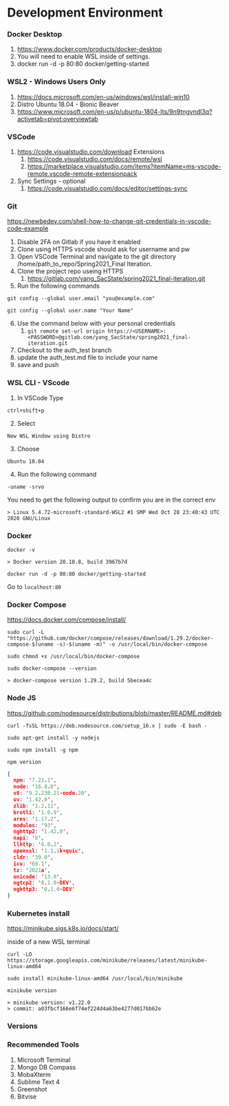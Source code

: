 # Development Environment

### Docker Desktop

1. https://www.docker.com/products/docker-desktop
1. You will need to enable WSL inside of settings.
1. docker run -d -p 80:80 docker/getting-started

### WSL2 - Windows Users Only

1. https://docs.microsoft.com/en-us/windows/wsl/install-win10
1. Distro Ubuntu 18.04 - Bionic Beaver
1. https://www.microsoft.com/en-us/p/ubuntu-1804-lts/9n9tngvndl3q?activetab=pivot:overviewtab

### VSCode

1. https://code.visualstudio.com/download
Extensions
    1. https://code.visualstudio.com/docs/remote/wsl
    1. https://marketplace.visualstudio.com/items?itemName=ms-vscode-remote.vscode-remote-extensionpack
2. Sync Settings - optional 
    1. https://code.visualstudio.com/docs/editor/settings-sync


### Git

https://newbedev.com/shell-how-to-change-git-credentials-in-vscode-code-example

1. Disable 2FA on Gitlab if you have it enabled 
2. Clone using HTTPS vscode should ask for username and pw
3. Open VSCode Terminal and navigate to the git directory /home/path_to_repo/Spring2021_Final Iteration.
4. Clone the project repo useing HTTPS 
    1. https://gitlab.com/yang_SacState/spring2021_final-iteration.git
5. Run the following commands

```git config --global user.email "you@example.com"```

```git config --global user.name "Your Name"```

6. Use the command below with your personal credentials
    1. ```git remote set-url origin https://<USERNAME>:<PASSWORD>@gitlab.com/yang_SacState/spring2021_final-iteration.git```
7. Checkout to the auth_test branch
8. update the auth_test.md file to include your name
9. save and push 


### WSL CLI - VScode

1. In VSCode Type

```ctrl+shift+p```

2. Select

```New WSL Window using Distro```

3. Choose 

```Ubuntu 18.04```

4. Run the following command 

```-uname -srvo ```

You need to get the following output to confirm you are in the correct env 

``` 
> Linux 5.4.72-microsoft-standard-WSL2 #1 SMP Wed Oct 28 23:40:43 UTC 2020 GNU/Linux
``` 

### Docker 

```docker -v```

``` 
> Docker version 20.10.8, build 3967b7d
``` 

```docker run -d -p 80:80 docker/getting-started```

Go to ```localhost:80```

### Docker Compose

https://docs.docker.com/compose/install/

```sudo curl -L "https://github.com/docker/compose/releases/download/1.29.2/docker-compose-$(uname -s)-$(uname -m)" -o /usr/local/bin/docker-compose```

```sudo chmod +x /usr/local/bin/docker-compose```

```sudo docker-compose --version```

```
> docker-compose version 1.29.2, build 5becea4c 
```  

### Node JS 
https://github.com/nodesource/distributions/blob/master/README.md#deb

```curl -fsSL https://deb.nodesource.com/setup_16.x | sudo -E bash -```

```sudo apt-get install -y nodejs```

```sudo npm install -g npm```

```npm version```

```json
{
  npm: '7.21.1',
  node: '16.8.0',
  v8: '9.2.230.21-node.20',
  uv: '1.42.0',
  zlib: '1.2.11',
  brotli: '1.0.9',
  ares: '1.17.2',
  modules: '93',
  nghttp2: '1.42.0',
  napi: '8',
  llhttp: '6.0.2',
  openssl: '1.1.1k+quic',
  cldr: '39.0',
  icu: '69.1',
  tz: '2021a',
  unicode: '13.0',
  ngtcp2: '0.1.0-DEV',
  nghttp3: '0.1.0-DEV'
}
```

### Kubernetes install 

https://minikube.sigs.k8s.io/docs/start/


inside of a new WSL terminal 

```curl -LO https://storage.googleapis.com/minikube/releases/latest/minikube-linux-amd64```

```sudo install minikube-linux-amd64 /usr/local/bin/minikube```

```minikube version```

```
> minikube version: v1.22.0
> commit: a03fbcf166e6f74ef224d4a63be4277d017bb62e
```

### Versions



### Recommended Tools

1. Microsoft Terminal 
1. Mongo DB Compass
1. MobaXterm
1. Sublime Text 4
1. Greenshot
1. Bitvise
